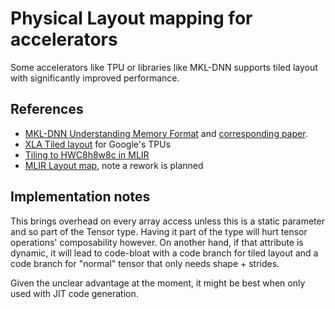# Physical Layout mapping for accelerators

Some accelerators like TPU or libraries like MKL-DNN
supports tiled layout with significantly improved performance.

## References

- [MKL-DNN Understanding Memory Format](https://intel.github.io/mkl-dnn/understanding_memory_formats.html) and [corresponding paper](https://arxiv.org/pdf/1602.06709v1.pdf).
- [XLA Tiled layout](https://www.tensorflow.org/xla/tiled_layout) for Google's TPUs
- [Tiling to HWC8h8w8c in MLIR](https://groups.google.com/a/tensorflow.org/forum/#!topic/mlir/yskqytmUpOU)
- [MLIR Layout map](https://github.com/tensorflow/mlir/blob/165c2e06810efac989b3c83e146f9dd52144b740/g3doc/LangRef.md#layout-map), note a rework is planned

## Implementation notes

This brings overhead on every array access unless
this is a static parameter and so part of the Tensor type.
Having it part of the type will hurt tensor operations' composability however.
On another hand, if that attribute is dynamic, it will lead to code-bloat with a code branch for tiled layout and a code branch for "normal" tensor that only needs shape + strides.

Given the unclear advantage at the moment, it might be best when only used with JIT code generation.
